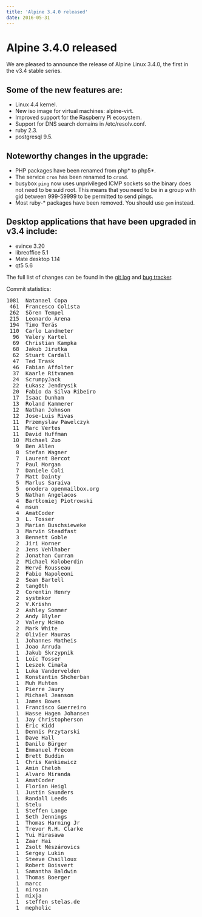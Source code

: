 ```yaml
---
title: 'Alpine 3.4.0 released'
date: 2016-05-31
---
```


# Alpine 3.4.0 released

We are pleased to announce the release of Alpine Linux 3.4.0, the first in the v3.4
stable series.

## Some of the new features are:

- Linux 4.4 kernel.
- New iso image for virtual machines: alpine-virt.
- Improved support for the Raspberry Pi ecosystem.
- Support for DNS search domains in /etc/resolv.conf.
- ruby 2.3.
- postgresql 9.5.

## Noteworthy changes in the upgrade:

- PHP packages have been renamed from php* to php5*.
- The service `cron` has been renamed to `crond`.
- busybox `ping` now uses unprivileged ICMP sockets so the binary does not need to
  be suid root. This means that you need to be in a group with gid between 999-59999 to be
  permitted to send pings.
- Most ruby-* packages have been removed. You should use `gem` instead.

## Desktop applications that have been upgraded in v3.4 include:

- evince 3.20
- libreoffice 5.1
- Mate desktop 1.14
- qt5 5.6

The full list of changes can be found in the
[git log](http://git.alpinelinux.org/cgit/aports/log/?h=v3.4.0) and
[bug tracker](http://bugs.alpinelinux.org/versions/102).

Commit statistics:
<pre>
1081  Natanael Copa
 461  Francesco Colista
 262  Sören Tempel
 215  Leonardo Arena
 194  Timo Teräs
 110  Carlo Landmeter
  96  Valery Kartel
  69  Christian Kampka
  68  Jakub Jirutka
  62  Stuart Cardall
  47  Ted Trask
  46  Fabian Affolter
  37  Kaarle Ritvanen
  24  ScrumpyJack
  22  Łukasz Jendrysik
  20  Fabio da Silva Ribeiro
  17  Isaac Dunham
  13  Roland Kammerer
  12  Nathan Johnson
  12  Jose-Luis Rivas
  11  Przemyslaw Pawelczyk
  11  Marc Vertes
  11  David Huffman
  10  Michael Zuo
   9  Ben Allen
   8  Stefan Wagner
   7  Laurent Bercot
   7  Paul Morgan
   7  Daniele Coli
   7  Matt Dainty
   5  Marlus Saraiva
   5  onodera openmailbox.org
   5  Nathan Angelacos
   4  Bartłomiej Piotrowski
   4  msun
   4  AmatCoder
   3  L. Tosser
   3  Marian Buschsieweke
   3  Marvin Steadfast
   3  Bennett Goble
   2  Jiri Horner
   2  Jens Vehlhaber
   2  Jonathan Curran
   2  Michael Koloberdin
   2  Hervé Rousseau
   2  Fabio Napoleoni
   2  Sean Bartell
   2  tang0th
   2  Corentin Henry
   2  systmkor
   2  V.Krishn
   2  Ashley Sommer
   2  Andy Blyler
   2  Valery McHno
   2  Mark White
   2  Olivier Mauras
   1  Johannes Matheis
   1  Joao Arruda
   1  Jakub Skrzypnik
   1  Loïc Tosser
   1  Leszek Cimała
   1  Luka Vandervelden
   1  Konstantin Shcherban
   1  Muh Muhten
   1  Pierre Jaury
   1  Michael Jeanson
   1  James Bowes
   1  Francisco Guerreiro
   1  Hasse Hagen Johansen
   1  Jay Christopherson
   1  Eric Kidd
   1  Dennis Przytarski
   1  Dave Hall
   1  Danilo Bürger
   1  Emmanuel Frécon
   1  Brett Buddin
   1  Chris Kankiewicz
   1  Amin Cheloh
   1  Alvaro Miranda
   1  AmatCoder
   1  Florian Heigl
   1  Justin Saunders
   1  Randall Leeds
   1  Stelu
   1  Steffen Lange
   1  Seth Jennings
   1  Thomas Harning Jr
   1  Trevor R.H. Clarke
   1  Yui Hirasawa
   1  Zaar Hai
   1  Zsolt Mészárovics
   1  Sergey Lukin
   1  Steeve Chailloux
   1  Robert Boisvert
   1  Samantha Baldwin
   1  Thomas Boerger
   1  marcc
   1  nirosan
   1  mixja
   1  steffen stelas.de
   1  mepholic
</pre>

